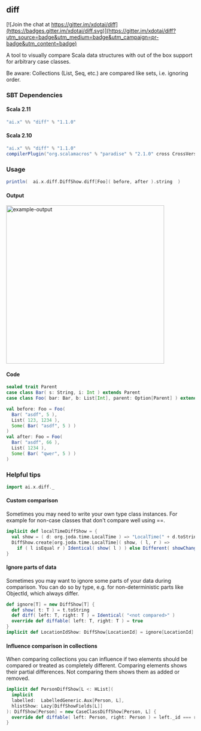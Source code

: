 ## diff

[![Join the chat at https://gitter.im/xdotai/diff](https://badges.gitter.im/xdotai/diff.svg)](https://gitter.im/xdotai/diff?utm_source=badge&utm_medium=badge&utm_campaign=pr-badge&utm_content=badge)

A tool to visually compare Scala data structures with out of the box support for arbitrary case classes.

Be aware: Collections (List, Seq, etc.) are compared like sets, i.e. ignoring order.

### SBT Dependencies

#### Scala 2.11

```scala
"ai.x" %% "diff" % "1.1.0"
```

#### Scala 2.10

```scala
"ai.x" %% "diff" % "1.1.0"
compilerPlugin("org.scalamacros" % "paradise" % "2.1.0" cross CrossVersion.full)
```

### Usage

```scala
println(  ai.x.diff.DiffShow.diff[Foo]( before, after ).string  )
```

#### Output

<img width="422" alt="example-output" src="https://cloud.githubusercontent.com/assets/274947/15580477/e46957e6-2336-11e6-919c-3eaf00f60cff.png">

#### Code

```scala
sealed trait Parent
case class Bar( s: String, i: Int ) extends Parent
case class Foo( bar: Bar, b: List[Int], parent: Option[Parent] ) extends Parent

val before: Foo = Foo(
  Bar( "asdf", 5 ),
  List( 123, 1234 ),
  Some( Bar( "asdf", 5 ) )
)
val after: Foo = Foo(
  Bar( "asdf", 66 ),
  List( 1234 ),
  Some( Bar( "qwer", 5 ) )
)
```

### Helpful tips

```scala
import ai.x.diff._
```

#### Custom comparison

Sometimes you may need to write your own type class instances. For example for non-case classes that don't compare well using ==.

```scala
implicit def localTimeDiffShow = {
  val show = ( d: org.joda.time.LocalTime ) => "LocalTime(" + d.toString + ")"
  DiffShow.create[org.joda.time.LocalTime]( show, ( l, r ) =>
    if ( l isEqual r ) Identical( show( l ) ) else Different( showChange( show( l ), show( r ) ) ) )
}
```

#### Ignore parts of data

Sometimes you may want to ignore some parts of your data during comparison.
You can do so by type, e.g. for non-deterministic parts like ObjectId, which always differ.

```scala
def ignore[T] = new DiffShow[T] {
  def show( t: T ) = t.toString
  def diff( left: T, right: T ) = Identical( "<not compared>" )
  override def diffable( left: T, right: T ) = true
}
implicit def LocationIdShow: DiffShow[LocationId] = ignore[LocationId]
```

#### Influence comparison in collections

When comparing collections you can influence if two elements should be compared or treated as completely different.
Comparing elements shows their partial differences. Not comparing them shows them as added or removed.

```scala
implicit def PersonDiffShow[L <: HList](
  implicit
  labelled:  LabelledGeneric.Aux[Person, L],
  hlistShow: Lazy[DiffShowFields[L]]
): DiffShow[Person] = new CaseClassDiffShow[Person, L] {
  override def diffable( left: Person, right: Person ) = left._id === right._id
}
```

